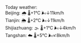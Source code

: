 Today weather:  
Beijing: 🌧   🌡️+1°C 🌬️↓11km/h  
Tianjin: 🌦   🌡️+2°C 🌬️↓11km/h  
Shijiazhuang: 🌫  🌡️+1°C 🌬️↓4km/h  
Tangshan: ☁️   🌡️+5°C 🌬️↙8km/h  
